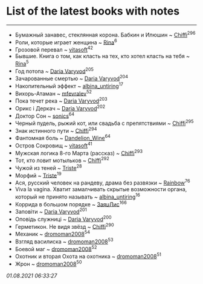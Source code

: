 # List of the latest books with notes
---

* Бумажный занавес, стеклянная корона. Бабкин и Илюшин ~ [Chiffi](users/105/105831994080785626680-google)<sup>296</sup>
* Роли, которые играет женщина ~ [Rina](users/102/102857111133378678801-google)<sup>6</sup>
* Грозовой перевал ~ [vitasoft](users/474/47446642-vkontakte)<sup>42</sup>
* Бывшие. Книга о том, как класть на тех, кто хотел класть на тебя ~ [Rina](users/102/102857111133378678801-google)<sup>5</sup>
* Год потопа ~ [Daria Varyvod](users/829/829893410524253-facebook)<sup>205</sup>
* Зачарованные смертью ~ [Daria Varyvod](users/829/829893410524253-facebook)<sup>204</sup>
* Накопительный эффект ~ [albina_untiring](users/257/2579695-vkontakte)<sup>17</sup>
* Вихорь-Атаман ~ [mfevralev](users/140/140966150-vkontakte)<sup>52</sup>
* Пока течет река ~ [Daria Varyvod](users/829/829893410524253-facebook)<sup>203</sup>
* Орикс і Деркач ~ [Daria Varyvod](users/829/829893410524253-facebook)<sup>202</sup>
* Доктор Сон ~ [sonics](users/588/5880221-vkontakte)<sup>64</sup>
* Черный пудель, рыжий кот, или свадьба с препятствиями ~ [Chiffi](users/105/105831994080785626680-google)<sup>295</sup>
* Знак истинного пути ~ [Chiffi](users/105/105831994080785626680-google)<sup>294</sup>
* Фантомная боль ~ [Dandelion_Wine](users/586/58602788-vkontakte)<sup>64</sup>
* Остров Сокровищ ~ [vitasoft](users/474/47446642-vkontakte)<sup>41</sup>
* Мужская логика 8-го Марта (рассказ) ~ [Chiffi](users/105/105831994080785626680-google)<sup>293</sup>
* Тот, кто ловит мотыльков ~ [Chiffi](users/105/105831994080785626680-google)<sup>292</sup>
* Чужой из теней ~ [Triste](users/517/5175580462988229760-mailru)<sup>28</sup>
* Морфий ~ [Triste](users/517/5175580462988229760-mailru)<sup>19</sup>
* Ася, русский человек на рандеву, драма без развязки ~ [Rainbow](users/109/109787328219839805802-google)<sup>76</sup>
* Viva la vagina. Хватит замалчивать скрытые возможности органа, который не принято называть ~ [albina_untiring](users/257/2579695-vkontakte)<sup>16</sup>
* Коррида  в большом порядке ~ [ЗаяцЛис](users/112/112388384595246311466-google)<sup>166</sup>
* Заповіти ~ [Daria Varyvod](users/829/829893410524253-facebook)<sup>201</sup>
* Оповідь служниці ~ [Daria Varyvod](users/829/829893410524253-facebook)<sup>200</sup>
* Герметикон. Не видя звёзд ~ [Chiffi](users/105/105831994080785626680-google)<sup>290</sup>
* Механик ~ [dromoman2008](users/444/44461886-yandex)<sup>54</sup>
* Взгляд василиска ~ [dromoman2008](users/444/44461886-yandex)<sup>53</sup>
* Боевой маг ~ [dromoman2008](users/444/44461886-yandex)<sup>52</sup>
* Охотник и вторая Охота на охотника ~ [dromoman2008](users/444/44461886-yandex)<sup>51</sup>
* Жрон ~ [dromoman2008](users/444/44461886-yandex)<sup>50</sup>


_01.08.2021 06:33:27_

